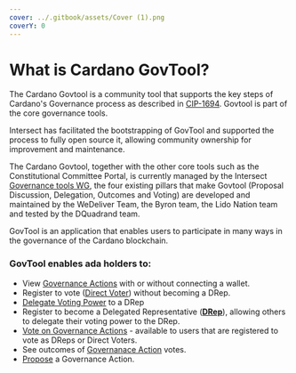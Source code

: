 ```yaml
---
cover: ../.gitbook/assets/Cover (1).png
coverY: 0
---
```


# What is Cardano GovTool?

The Cardano Govtool is a community tool that supports the key steps of Cardano's Governance process as described in [CIP-1694](https://github.com/cardano-foundation/CIPs/blob/master/CIP-1694/README.md). Govtool is part of the core governance tools.

Intersect has facilitated the bootstrapping of GovTool and supported the process to fully open source it, allowing community ownership for improvement and maintenance.

The Cardano Govtool, together with the other core tools such as the Constitutional Committee Portal, is currently managed by the Intersect [Governance tools WG](https://intersect.gitbook.io/intersect-committees-groups/groups-overview/working-groups/governance-tools-working-group), the four existing pillars that make Govtool (Proposal Discussion, Delegation, Outcomes and Voting) are developed and maintained by the WeDeliver Team, the Byron team, the Lido Nation team and tested by the DQuadrand team.

GovTool is an application that enables users to participate in many ways in the governance of the Cardano blockchain.

### GovTool enables ada holders to:

* View [Governance Actions](../cardano-govtool/using-govtool/governance-actions/) with or without connecting a wallet.
* Register to vote ([Direct Voter](../cardano-govtool/using-govtool/direct-voting.md)) without becoming a DRep.
* [Delegate Voting Power](../cardano-govtool/using-govtool/delegating/delegate-to-a-drep.md) to a DRep
* Register to become a Delegated Representative ([**DRep**](../cardano-govtool/using-govtool/dreps/register-as-a-drep.md)), allowing others to delegate their voting power to the DRep.
* [Vote on Governance Actions](../cardano-govtool/using-govtool/governance-actions/vote-on-governance-actions/) - available to users that are registered to vote as DReps or Direct Voters.
* See outcomes of [Governanace Action](../cardano-govtool/using-govtool/governance-actions/) votes.
* [Propose](../cardano-govtool/using-govtool/governance-actions/propose-a-governance-action.md) a Governance Action.
